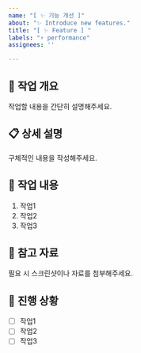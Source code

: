 ```yaml
---
name: "[ ✨ 기능 개선 ]"
about: "✨ Introduce new features."
title: "[ ✨ Feature ] "
labels: "⚡️ performance"
assignees: ''

---
```


## 🔧 작업 개요

작업할 내용을 간단히 설명해주세요.

## 📋 상세 설명

구체적인 내용을 작성해주세요.

## 📝 작업 내용

1. 작업1
2. 작업2
3. 작업3

## 📸 참고 자료

필요 시 스크린샷이나 자료를 첨부해주세요.

## 🚀 진행 상황

- [ ] 작업1
- [ ] 작업2
- [ ] 작업3
